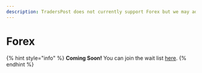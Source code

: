 ```yaml
---
description: TradersPost does not currently support Forex but we may add it in the future.
---
```


# Forex

{% hint style="info" %}
**Coming Soon!** You can join the wait list [here](https://traderspost.io/wait-list/forex).
{% endhint %}
